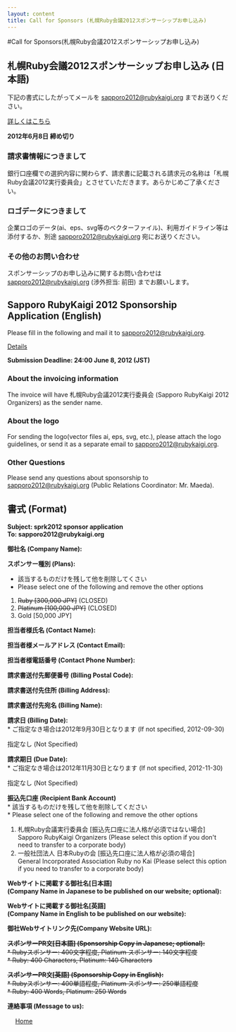 ```yaml
---
layout: content
title: Call for Sponsors (札幌Ruby会議2012スポンサーシップお申し込み)
---
```


#Call for Sponsors<span>(札幌Ruby会議2012スポンサーシップお申し込み)<span>

## 札幌Ruby会議2012スポンサーシップお申し込み (日本語)

下記の書式にしたがってメールを sapporo2012@rubykaigi.org までお送りください。

[詳しくはこちら](assets/sprk2012prospectus.pdf "札幌Ruby会議2012 スポンサーシップのご案内")

**2012年6月8日 締め切り**

### 請求書情報につきまして

銀行口座欄での選択内容に関わらず、請求書に記載される請求元の名称は「札幌Ruby会議2012実行委員会」とさせていただきます。あらかじめご了承ください。

### ロゴデータにつきまして

企業ロゴのデータ(ai、eps、svg等のベクターファイル)、利用ガイドライン等は添付するか、別途 sapporo2012@rubykaigi.org 宛にお送りください。

### その他のお問い合わせ

スポンサーシップのお申し込みに関するお問い合わせは sapporo2012@rubykaigi.org (渉外担当: 前田) までお願いします。

## Sapporo RubyKaigi 2012 Sponsorship Application (English)

Please fill in the following and mail it to sapporo2012@rubykaigi.org.

[Details](assets/sprk2012prospectus_en.pdf "Call for Sponsors of Sapporo RubyKaigi 2012")

**Submission Deadline: 24:00 June 8, 2012 (JST)**

### About the invoicing information

The invoice will have 札幌Ruby会議2012実行委員会 (Sapporo RubyKaigi 2012 Organizers) as the sender name.

### About the logo

For sending the logo(vector files ai, eps, svg, etc.), please attach the logo guidelines, or send it as
a separate email to sapporo2012@rubykaigi.org.

### Other Questions

Please send any questions about sponsorship to
sapporo2012@rubykaigi.org (Public Relations Coordinator: Mr. Maeda).

## 書式 (Format)

<div id="format">
<p class="bottomItem"><strong>Subject: sprk2012 sponsor application<br>
To: sapporo2012@rubykaigi.org</strong></p>
<p class="bottomItem"><strong>御社名 (Company Name):</strong></p>
<p><strong>スポンサー種別 (Plans):</strong></p>
<ul>
<li>該当するものだけを残して他を削除してくさい</li>
<li>Please select one of the following and remove the other options</li>
</ul>
<ol class="bottomItem">
<li><del datetime="2012-05-08T15:00:00+09">Ruby [300,000 JPY]</del> (CLOSED)</li>
<li><del datetime="2012-06-05T11:00:00+09">Platinum [100,000 JPY]</del> (CLOSED) </li>
<li>Gold [50,000 JPY]</li>
</ol>
<p class="bottomItem"><strong>担当者様氏名 (Contact Name):</strong></p>
<p class="bottomItem"><strong>担当者様メールアドレス (Contact Email):</strong></p>
<p class="bottomItem"><strong>担当者様電話番号 (Contact Phone Number):</strong></p>
<p class="bottomItem"><strong>請求書送付先郵便番号 (Billing Postal Code):</strong></p>
<p class="bottomItem"><strong>請求書送付先住所 (Billing Address):</strong></p>
<p class="bottomItem"><strong>請求書送付先宛名 (Billing Name):</strong></p>
<p><strong>請求日 (Billing Date):</strong><br>
* ご指定なき場合は2012年9月30日となります (If not specified, 2012-09-30)</p>
<p class="bottomItem">指定なし (Not Specified)</p>
<p><strong>請求期日 (Due Date):</strong><br>
* ご指定なき場合は2012年11月30日となります (If not specified, 2012-11-30)</p>
<p class="bottomItem">指定なし (Not Specified)</p>
<p><strong>振込先口座 (Recipient Bank Account)</strong><br>
* 該当するものだけを残して他を削除してください<br>
* Please select one of the following and remove the other options</p>
<ol class="bottomItem">
<li>札幌Ruby会議実行委員会 [振込先口座に法人格が必須ではない場合]<br>
Sapporo RubyKaigi Organizers (Please select this option if you don't need to transfer to a corporate body)</li>
<li>一般社団法人 日本Rubyの会 [振込先口座に法人格が必須の場合]<br>
General Incorporated Association Ruby no Kai (Please select this option if you need to transfer to a corporate body)</li>
</ol>
<p class="bottomItem"><strong>Webサイトに掲載する御社名[日本語]<br>
(Company Name in Japanese to be published on our website; optional):</strong></p>
<p class="bottomItem"><strong>Webサイトに掲載する御社名[英語]<br>
(Company Name in English to be published on our website):</strong></p>
<p class="bottomItem"><strong>御社Webサイトリンク先(Company Website URL):</strong></p>
<del datetime="2012-06-05T11:00:00+09"><p class="bottomItem"><strong>スポンサーPR文[日本語] (Sponsorship Copy in Japanese; optional):</strong><br>
* Rubyスポンサー: 400文字程度, Platinum スポンサー: 140文字程度<br>
* Ruby: 400 Characters, Platinum: 140 Characters</p></del>
<del datetime="2012-06-05T11:00:00+09"><p class="bottomItem"><strong>スポンサーPR文[英語] (Sponsorship Copy in English):</strong><br>
* Rubyスポンサー: 400単語程度, Platinum スポンサー: 250単語程度<br>
* Ruby: 400 Words, Platinum: 250 Words</p></del>
<p class="bottomItem"><strong>連絡事項 (Message to us):</strong></p>
</div>
    　
<a href="/2012">Home</a>
